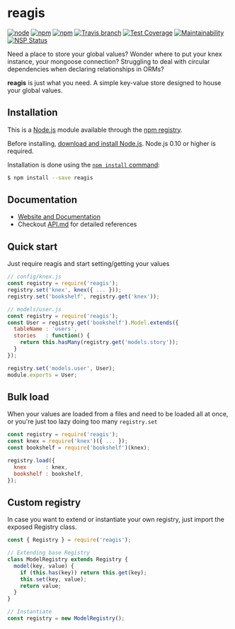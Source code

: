 # reagis

[![node](https://img.shields.io/node/v/reagis.svg)](https://www.npmjs.com/package/reagis)
[![npm](https://img.shields.io/npm/v/reagis.svg)](https://www.npmjs.com/package/reagis)
[![npm](https://img.shields.io/npm/dm/reagis.svg)](https://www.npmjs.com/package/reagis)
[![Travis branch](https://img.shields.io/travis/rocketspacer/reagis.svg)](https://travis-ci.org/rocketspacer/reagis)
[![Test Coverage](https://api.codeclimate.com/v1/badges/6ada66d073f2b8d81ca6/test_coverage)](https://codeclimate.com/github/rocketspacer/reagis/test_coverage)
[![Maintainability](https://api.codeclimate.com/v1/badges/6ada66d073f2b8d81ca6/maintainability)](https://codeclimate.com/github/rocketspacer/reagis/maintainability)
[![NSP Status](https://nodesecurity.io/orgs/smalltalks/projects/7c381ffa-4108-4b3a-863f-e7b59dc799ab/badge)](https://nodesecurity.io/orgs/smalltalks/projects/7c381ffa-4108-4b3a-863f-e7b59dc799ab)

Need a place to store your global values? Wonder where to put your knex instance, your mongoose connection? Struggling to deal with circular dependencies when declaring relationships in ORMs?

**reagis** is just what you need. A simple key-value store designed to house your global values.

## Installation

This is a [Node.js](https://nodejs.org/en/) module available through the
[npm registry](https://www.npmjs.com/).

Before installing, [download and install Node.js](https://nodejs.org/en/download/).
Node.js 0.10 or higher is required.

Installation is done using the
[`npm install` command](https://docs.npmjs.com/getting-started/installing-npm-packages-locally):

```bash
$ npm install --save reagis
```

## Documentation

* [Website and Documentation](https://nmtuan.space/reagis)
* Checkout [API.md](https://github.com/rocketspacer/reagis/blob/master/API.md) for detailed references

## Quick start

Just require reagis and start setting/getting your values

```javascript
// config/knex.js
const registry = require('reagis');
registry.set('knex', knex({ ... }));
registry.set('bookshelf', registry.get('knex'));

// models/user.js
const registry = require('reagis');
const User = registry.get('bookshelf').Model.extends({
  tableName : 'users',
  stories   : function() {
    return this.hasMany(registry.get('models.story'));
  }
});

registry.set('models.user', User);
module.exports = User;
```

## Bulk load

When your values are loaded from a files and need to be loaded all at once, or you're just too lazy doing too many `registry.set`

```javascript
const registry = require('reagis');
const knex = require('knex')({ ... });
const bookshelf = require('bookshelf')(knex);

registry.load({
  knex      : knex,
  bookshelf : bookshelf,
});
```

## Custom registry

In case you want to extend or instantiate your own registry, just import the exposed Registry class.

```javascript
const { Registry } = require('reagis');

// Extending base Registry
class ModelRegistry extends Registry {
  model(key, value) {
    if (this.has(key)) return this.get(key);
    this.set(key, value);
    return value;
  }
}

// Instantiate
const registry = new ModelRegistry();
```
